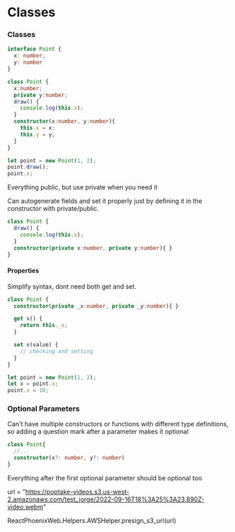 # Classes

### Classes

```ts
interface Point {
  x: number,
  y: number
}

class Point {
  x:number;
  private y:number;
  draw() {
    console.log(this.x);
  }
  constructor(x:number, y:number){
    this.x = x;
    this.y = y;
  }
}

let point = new Point(1, 2);
point.draw();
point.x;
```

Everything public, but use private when you need it

Can autogenerate fields and set it properly just by defining it in the constructor with private/public.  

```ts
class Point {
  draw() {
    console.log(this.x);
  }
  constructor(private x:number, private y:number){ }
}
```


#### Properties

Simplify syntax, dont need both get and set.

```ts
class Point {
  constructor(private _x:number, private _y:number){ }

  get x() {
    return this._x;
  }

  set x(value) {
    // checking and setting
  }
}

let point = new Point(1, 2);
let x = point.x;
point.x = 10;
```


### Optional Parameters

Can't have multiple constructors or functions with different type definitions, so adding a question mark after a parameter makes it optional

```ts
class Point{
  //...
  constructor(x?: number, y?: number)
}
```

Everything after the first optional parameter should be optional too



url = "https://poptake-videos.s3.us-west-2.amazonaws.com/test_jorge/2022-09-16T18%3A25%3A23.890Z-video.webm"

ReactPhoenixWeb.Helpers.AWSHelper.presign_s3_url(url)